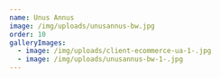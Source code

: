 ```yaml
---
name: Unus Annus
image: /img/uploads/unusannus-bw.jpg
order: 10
galleryImages:
  - image: /img/uploads/client-ecommerce-ua-1-.jpg
  - image: /img/uploads/unusannus-bw-1-.jpg
---
```

